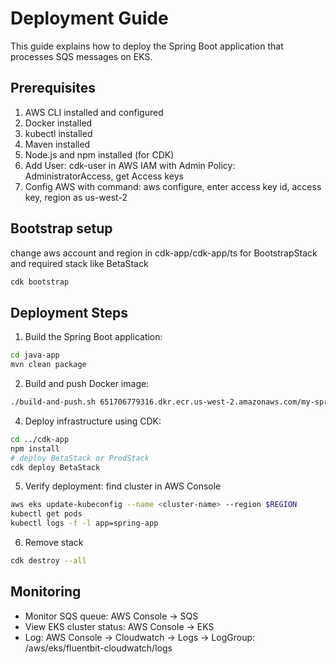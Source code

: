 # Deployment Guide

This guide explains how to deploy the Spring Boot application that processes SQS messages on EKS.

## Prerequisites

1. AWS CLI installed and configured
2. Docker installed
3. kubectl installed
4. Maven installed
5. Node.js and npm installed (for CDK)
6. Add User: cdk-user in AWS IAM with Admin Policy: AdministratorAccess, get Access keys
7. Config AWS with command: aws configure, enter access key id, access key, region as us-west-2

## Bootstrap setup
change aws account and region in cdk-app/cdk-app/ts for BootstrapStack and required stack like BetaStack
```bash
cdk bootstrap
```

## Deployment Steps

1. Build the Spring Boot application:
```bash
cd java-app
mvn clean package
```

2. Build and push Docker image:
```bash
./build-and-push.sh 651706779316.dkr.ecr.us-west-2.amazonaws.com/my-springboot-app us-west-2
```

4. Deploy infrastructure using CDK:
```bash
cd ../cdk-app
npm install
# deploy BetaStack or ProdStack
cdk deploy BetaStack
```

5. Verify deployment:
find cluster in AWS Console
```bash
aws eks update-kubeconfig --name <cluster-name> --region $REGION
kubectl get pods
kubectl logs -f -l app=spring-app
```
6. Remove stack
```bash
cdk destroy --all
```

## Monitoring
- Monitor SQS queue: AWS Console -> SQS
- View EKS cluster status: AWS Console -> EKS
- Log: AWS Console -> Cloudwatch -> Logs -> LogGroup: /aws/eks/fluentbit-cloudwatch/logs